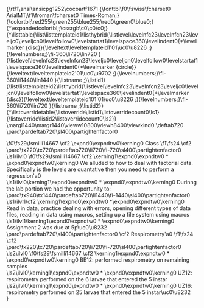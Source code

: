 {\rtf1\ansi\ansicpg1252\cocoartf1671
{\fonttbl\f0\fswiss\fcharset0 ArialMT;\f1\froman\fcharset0 Times-Roman;}
{\colortbl;\red255\green255\blue255;\red0\green0\blue0;}
{\*\expandedcolortbl;;\cssrgb\c0\c0\c0;}
{\*\listtable{\list\listtemplateid1\listhybrid{\listlevel\levelnfc23\levelnfcn23\leveljc0\leveljcn0\levelfollow0\levelstartat1\levelspace360\levelindent0{\*\levelmarker \{disc\}}{\leveltext\leveltemplateid1\'01\uc0\u8226 ;}{\levelnumbers;}\fi-360\li720\lin720 }{\listlevel\levelnfc23\levelnfcn23\leveljc0\leveljcn0\levelfollow0\levelstartat1\levelspace360\levelindent0{\*\levelmarker \{circle\}}{\leveltext\leveltemplateid2\'01\uc0\u9702 ;}{\levelnumbers;}\fi-360\li1440\lin1440 }{\listname ;}\listid1}
{\list\listtemplateid2\listhybrid{\listlevel\levelnfc23\levelnfcn23\leveljc0\leveljcn0\levelfollow0\levelstartat1\levelspace360\levelindent0{\*\levelmarker \{disc\}}{\leveltext\leveltemplateid101\'01\uc0\u8226 ;}{\levelnumbers;}\fi-360\li720\lin720 }{\listname ;}\listid2}}
{\*\listoverridetable{\listoverride\listid1\listoverridecount0\ls1}{\listoverride\listid2\listoverridecount0\ls2}}
\margl1440\margr1440\vieww10800\viewh8400\viewkind0
\deftab720
\pard\pardeftab720\sl400\partightenfactor0

\f0\fs29\fsmilli14667 \cf2 \expnd0\expndtw0\kerning0
Class
\f1\fs24 \cf2 \
\pard\tx220\tx720\pardeftab720\li720\fi-720\sl400\partightenfactor0
\ls1\ilvl0
\f0\fs29\fsmilli14667 \cf2 \kerning1\expnd0\expndtw0 * \expnd0\expndtw0\kerning0
We alluded to how to deal with factorial data. Specifically is the levels are quantative then you need to perform a regression\'a0\
\ls1\ilvl0\kerning1\expnd0\expndtw0 * \expnd0\expndtw0\kerning0
Durinng the lab portion we had the opportunity to:\
\pard\tx940\tx1440\pardeftab720\li1440\fi-1440\sl400\partightenfactor0
\ls1\ilvl1\cf2 \kerning1\expnd0\expndtw0 *\expnd0\expndtw0\kerning0
Read in data, practice dealing with errors, opening different types of data files, reading in data using macros, setting up a file system using macros\
\ls1\ilvl1\kerning1\expnd0\expndtw0 * \expnd0\expndtw0\kerning0
Assignment 2 was due at 5p\uc0\u8232 \
\pard\pardeftab720\sl400\partightenfactor0
\cf2 Respirometry\'a0
\f1\fs24 \cf2 \
\pard\tx220\tx720\pardeftab720\li720\fi-720\sl400\partightenfactor0
\ls2\ilvl0
\f0\fs29\fsmilli14667 \cf2 \kerning1\expnd0\expndtw0 * \expnd0\expndtw0\kerning0
BE12: performed respirometry on remaining samples\
\ls2\ilvl0\kerning1\expnd0\expndtw0 * \expnd0\expndtw0\kerning0
UZ12: respirometry performed on the 6 larvae that entered the 5 instar\
\ls2\ilvl0\kerning1\expnd0\expndtw0 * \expnd0\expndtw0\kerning0
UZ16: respirometry performed on 25 larvae that entered the 5 instar\uc0\u8232 \
}